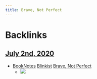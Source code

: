 ```yaml
---
title: Brave, Not Perfect
---
```



# Backlinks
## [July 2nd, 2020](<July 2nd, 2020>)
- [BookNotes](<BookNotes>) [Blinkist](<Blinkist>) [Brave, Not Perfect](<Brave, Not Perfect>)
    - ![](https://firebasestorage.googleapis.com/v0/b/firescript-577a2.appspot.com/o/imgs%2Fapp%2FDoomHammer%2F1sLdV5G_wI.png?alt=media&token=8fa450b7-b731-4a91-b066-7ab120fdd7a2)


